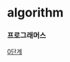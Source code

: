 # algorithm

### 프로그래머스

[0단계](https://school.programmers.co.kr/learn/challenges?order=recent&levels=0&languages=python3)
